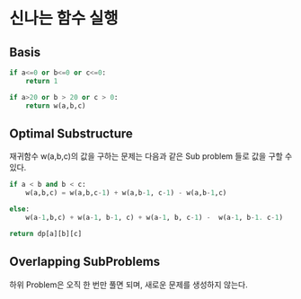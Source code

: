 # 신나는 함수 실행 


## Basis 

```python
if a<=0 or b<=0 or c<=0:
    return 1

if a>20 or b > 20 or c > 0:
    return w(a,b,c) 
```


## Optimal Substructure

재귀함수 w(a,b,c)의 값을 구하는 문제는 다음과 같은 Sub problem 들로 값을 구할 수 있다. 

```python
if a < b and b < c:
    w(a,b,c) = w(a,b,c-1) + w(a,b-1, c-1) - w(a,b-1,c)

else:
    w(a-1,b,c) + w(a-1, b-1, c) + w(a-1, b, c-1) -  w(a-1, b-1. c-1)

return dp[a][b][c]
```


## Overlapping SubProblems

하위 Problem은 오직 한 번만 풀면 되며, 새로운 문제를 생성하지 않는다.


